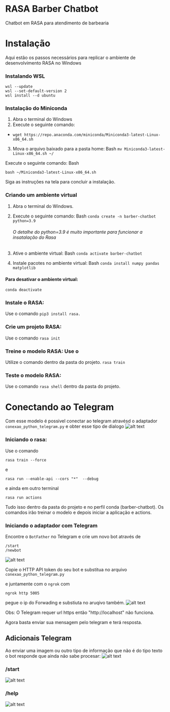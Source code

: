 # RASA Barber Chatbot

Chatbot em RASA para atendimento de barbearia

# Instalação

Aqui estão os passos necessários para replicar o ambiente de desenvolvimento RASA no Windows

### Instalando WSL

```
wsl --update
wsl --set-default-version 2
wsl install --d ubuntu
```

### Instalação do Miniconda

1. Abra o terminal do Windows
2. Execute o seguinte comando:

- `wget https://repo.anaconda.com/miniconda/Miniconda3-latest-Linux-x86_64.sh`

3. Mova o arquivo baixado para a pasta home:
   Bash
   `mv Miniconda3-latest-Linux-x86_64.sh ~/`

Execute o seguinte comando:
Bash

```
bash ~/Miniconda3-latest-Linux-x86_64.sh
```

Siga as instruções na tela para concluir a instalação.

### Criando um ambiente virtual

1. Abra o terminal do Windows.
2. Execute o seguinte comando:
   Bash
   `conda create -n barber-chatbot python=3.9`
   ###### O detalhe do python=3.9 é muito importante para funcionar a insatalação do Rasa
3. Ative o ambiente virtual:
   Bash
   `conda activate barber-chatbot`

4. Instale pacotes no ambiente virtual:
   Bash
   `conda install numpy pandas matplotlib`

#### Para desativar o ambiente virtual:

`conda deactivate`

### Instale o RASA:

Use o comando
`pip3 install rasa.`

### Crie um projeto RASA:

Use o comando
`rasa init`

### Treine o modelo RASA: Use o

Utilize o comando dentro da pasta do projeto.
`rasa train`

### Teste o modelo RASA:

Use o comando
`rasa shell` dentro da pasta do projeto.

# Conectando ao Telegram

Com esse modelo é possivel conectar ao telegram atravésd o adaptador `conexao_python_telegram.py` e obter esse tipo de dialogo
![alt text](image.png)

### Iniciando o rasa:

Use o comando

```
rasa train --force
```

e

```
rasa run --enable-api --cors "*"  --debug
```

e ainda em outro terminal

```
rasa run actions
```

Tudo isso dentro da pasta do projeto e no perfil conda (barber-chatbot). Os comandos irão treinar o modelo e depois iniciar a aplicação e actions.

### Iniciando o adaptador com Telegram

Encontre o `BotFather` no Telegram e crie um novo bot através de

```
/start
/newbot
```

![alt text](image-1.png)

Copie o HTTP API token do seu bot e substitua no arquivo `conexao_python_telegram.py`

e juntamente com o `ngrok` com

```
ngrok http 5005
```

pegue o ip do Forwading e substiuta no aruqivo também.
![alt text](image-2.png)

Obs: O Telegram requer url https então "http://localhost" não funciona.

Agora basta enviar sua mensagem pelo telegram e terá resposta.

## Adicionais Telegram

Ao enviar uma imagem ou outro tipo de informação que não é do tipo texto o bot responde que ainda não sabe procesar:
![alt text](<Imagem do WhatsApp de 2024-11-25 à(s) 13.24.20_77e2fe92.jpg>)

### /start

![alt text](<Imagem do WhatsApp de 2024-11-25 à(s) 13.23.51_3eaf4c20.jpg>)

### /help

![alt text](<Imagem do WhatsApp de 2024-11-25 à(s) 13.24.00_d566c2c4.jpg>)
